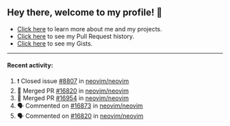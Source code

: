 ## Hey there, welcome to my profile! 👋

- [Click here](https://seandewar.github.io/) to learn more about me and my projects.
- [Click here](https://github.com/search?p=1&q=author%3Aseandewar+is%3Apr) to see my Pull Request history.
- [Click here](https://gist.github.com/seandewar) to see my Gists.

---

#### Recent activity:

<!--START_SECTION:activity-->
1. ❗️ Closed issue [#8807](https://github.com/neovim/neovim/issues/8807) in [neovim/neovim](https://github.com/neovim/neovim)
2. 🎉 Merged PR [#16820](https://github.com/neovim/neovim/pull/16820) in [neovim/neovim](https://github.com/neovim/neovim)
3. 🎉 Merged PR [#16954](https://github.com/neovim/neovim/pull/16954) in [neovim/neovim](https://github.com/neovim/neovim)
4. 🗣 Commented on [#16873](https://github.com/neovim/neovim/issues/16873) in [neovim/neovim](https://github.com/neovim/neovim)
5. 🗣 Commented on [#16820](https://github.com/neovim/neovim/issues/16820) in [neovim/neovim](https://github.com/neovim/neovim)
<!--END_SECTION:activity-->
